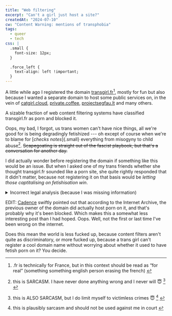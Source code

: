 ```yaml
---
title: "Web filtering"
excerpt: "Can't a girl just host a site?"
createdAt: "2024-07-10"
cw: "Content Warning: mentions of transphobia"
tags:
  - queer
  - tech
css: |
  .small {
    font-size: 12px;
  }

  .force_left {
    text-align: left !important;
  }
---
```


A little while ago I registered the domain
[transgirl.fr](https://transgirl.fr)<a href="#fn1" class="footnote-ref"
id="fnref1" role="doc-noteref"><sup>1</sup></a>, mostly for fun but also because I
wanted a separate domain to host some public services on, in the vein of
[catgirl.cloud](https://catgirl.cloud),
[private.coffee](https://private.coffee),
[projectsegfau.lt](https://projectsegfau.lt/) and many others.

A sizable fraction of web content filtering systems have classified
transgirl.fr as porn and blocked it.

Oops, my bad, I forgot, us trans women can't have nice things, all we're good
for is being degradingly fetishized --- oh except of course when we're to blame
for [*checks notes*]{.small} everything from misogyny to child
abuse<a href="#fn2" class="footnote-ref" id="fnref2"
role="doc-noteref"><sup>2</sup></a>. ~~Scapegoating is straight out of the
fascist playbook, but that's a conversation for another day.~~

I did actually wonder before registering the domain if something like this
would be an issue. But when I asked one of my trans friends whether she thought
transgirl.fr sounded like a porn site, she quite rightly responded that it
didn't matter, because not registering it on that basis would be *letting those
captitalising on fetishisation win*.

<details class="dropdown">
<summary>Incorrect legal analysis (because I was missing information)</summary>
<div class="content">

But I really didn't think that it would be this bad. As is, there is a strong
argument that this filtering is actually illegal in the UK --- the filter has no
evidence that transgirl.fr should be blocked other than the reference to a
trans person, and "Gender reassignment" is a protected characteristic under the
Equality Act 2010.

Even the argument that these filters are just statistical systems, and in the
real world "trans girl" is a phrase commonly associated with porn (and the
further stretch that this somehow absolves the designers of the system) falls
flat --- the Equality Act 2010 further protects against "indirect
discrimination", i.e. discrimination caused by systems that are applied equally
but put some people at a disadvantage based on a protected characteristic.

I'm not a lawyer, but any potential litigation would probably hinge on 2010
c.15 s.19 2.d: whether the web filtering designers can show their
discriminatory system to be "a proportionate means of achieving a legitimate
aim."

It's not.

</div>
</details>

EDIT: [Cadence](https://cadence.moe) swiftly pointed out that according to the
Internet Archive, the previous owner of the domain did actually host porn on
it, and that's probably why it's been blocked. Which makes this a somewhat less
interesting post than I had hoped. Oops. Well, not the first or last time I've
been wrong on the internet.

Does this mean the world is less fucked up, because content filters aren't
quite as discriminatory, or more fucked up, because a trans girl can't register
a cool domain name without worrying about whether it used to have fetish porn
on it? You decide.

<section class="footnotes footnotes-end-of-document" role="doc-endnotes">
	<hr>
	<ol>
		<li id="fn1" role="doc-endnote">
			<p>
				.fr is technically for France, but in this context should be
				read as “for real” (something something english person erasing
				the french)
				<a href="#fnref1" class="footnote-back" role="doc-backlink">↩︎</a>
			</p>
		</li>
		<li id="fn2" role="doc-endnote">
			<p>
				this is SARCASM. I have never done anything wrong and I never will 😇
				<a href="#fn3" class="footnote-ref" id="fnref3" role="doc-noteref"><sup>3</sup></a>
				<a href="#fnref2" class="footnote-back" role="doc-backlink">↩︎</a>
			</p>
		</li>
		<li id="fn3" role="doc-endnote">
			<p>
				this is ALSO SARCASM, but I do limit myself to victimless crimes 😇
				<a href="#fn4" class="footnote-ref" id="fnref4" role="doc-noteref"><sup>4</sup></a>
				<a href="#fnref3" class="footnote-back" role="doc-backlink">↩︎</a>
			</p>
		</li>
		<li id="fn4" role="doc-endnote">
			<p>
				this is plausibly sarcasm and should not be used against me in court
				<a href="#fnref4" class="footnote-back" role="doc-backlink">↩︎</a>
			</p>
		</li>
	</ol>
</section>
